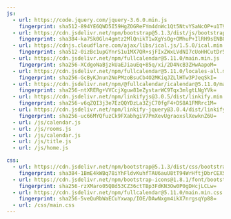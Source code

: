 ```yaml
---
js:
  - url: https://code.jquery.com/jquery-3.6.0.min.js
    fingerprint: sha512-894YE6QWD5I59HgZOGReFYm4dnWc1Qt5NtvYSaNcOP+u1T9qYdvdihz0PPSiiqn/+/3e7Jo4EaG7TubfWGUrMQ==
  - url: https://cdn.jsdelivr.net/npm/bootstrap@5.1.3/dist/js/bootstrap.bundle.min.js
    fingerprint: sha384-ka7Sk0Gln4gmtz2MlQnikT1wXgYsOg+OMhuP+IlRH9sENBO0LRn5q+8nbTov4+1p
  - url: https://cdnjs.cloudflare.com/ajax/libs/ical.js/1.5.0/ical.min.js
    fingerprint: sha512-0izBc1upGYnrS1u1MX7QR+sjFIxZWxLVdNI7cUoHHCutDr5ENjuQRZuS+v+3NFNGfwHSrPoHzBzED0rV651tGw==
  - url: https://cdn.jsdelivr.net/npm/fullcalendar@5.11.0/main.min.js
    fingerprint: sha256-XCdgoNaBjzkUaEJiauEq+85q/xi/2D4NcB3ZHwAapoM=
  - url: https://cdn.jsdelivr.net/npm/fullcalendar@5.11.0/locales-all.min.js
    fingerprint: sha256-GcByKJnun2NoPMzoBsuCb4O2MKiqJZLlHTw3PJeqSkI=
  - url: https://cdn.jsdelivr.net/npm/@fullcalendar/icalendar@5.11.0/main.global.min.js
    fingerprint: sha256-ntXRERg+VVCcjXguw81eZystarWC9Tqx3mlgtLNgYVk=
  - url: https://cdn.jsdelivr.net/npm/linkifyjs@3.0.5/dist/linkify.min.js
    fingerprint: sha256-v6qZQI3j3e7EzQQYDzLa3ZjC70fgF4+DS8A1FMRrc1M=
  - url: https://cdn.jsdelivr.net/npm/linkify-jquery@3.0.4/dist/linkify-jquery.min.js
    fingerprint: sha256-uc66MYQfuzCk9FXabhgiV7PmXevUgraoxslXewknZ6U=
  - url: /js/calendar.js
  - url: /js/rooms.js
  - url: /js/calendar.js
  - url: /js/title.js
  - url: /js/home.js

css:
  - url: https://cdn.jsdelivr.net/npm/bootstrap@5.1.3/dist/css/bootstrap.min.css
    fingerprint: sha384-1BmE4kWBq78iYhFldvKuhfTAU6auU8tT94WrHftjDbrCEXSU1oBoqyl2QvZ6jIW3
  - url: https://cdn.jsdelivr.net/npm/bootstrap-icons@1.8.1/font/bootstrap-icons.css
    fingerprint: sha256-rzXMaro05QBd53CZ36ctTBp3FdKN3Ow0P0gDHcjLCLw=
  - url: https://cdn.jsdelivr.net/npm/fullcalendar@5.11.0/main.min.css
    fingerprint: sha256-5veQuRbWaECuYxwap/IOE/DAwNxgm4ikX7nrgsqYp88=
  - url: /css/main.css
---
```

